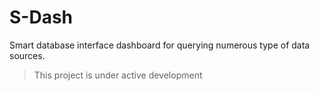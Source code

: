 # S-Dash
Smart database interface dashboard for querying numerous type of data sources.

> This project is under active development
